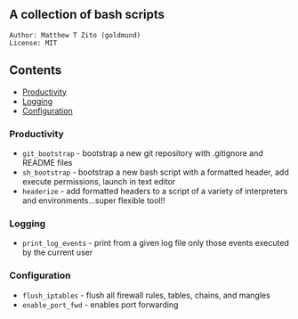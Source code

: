 ## A collection of bash scripts
```
Author: Matthew T Zito (goldmund)
License: MIT
```
## Contents

- [Productivity](#prod)
- [Logging](#log)
- [Configuration](#conf)

### <a name="prod"></a> Productivity

* `git_bootstrap` - bootstrap a new git repository with .gitignore and README files
* `sh_bootstrap` - bootstrap a new bash script with a formatted header, add execute permissions, launch in text editor
* `headerize` - add formatted headers to a script of a variety of interpreters and environments...super flexible tool!! 

### <a name="log"></a> Logging

* `print_log_events` - print from a given log file only those events executed by the current user

### <a name="conf"></a> Configuration

* `flush_iptables` - flush all firewall rules, tables, chains, and mangles
* `enable_port_fwd` - enables port forwarding